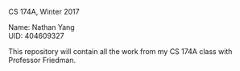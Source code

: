 CS 174A, Winter 2017 <br />

Name: Nathan Yang <br />
UID: 404609327 <br />

This repository will contain all the work from my CS 174A class with Professor Friedman.
